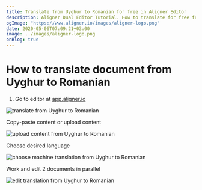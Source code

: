 ```yaml
---
title: Translate from Uyghur to Romanian for free in Aligner Editor
description: Aligner Dual Editor Tutorial. How to translate for free from Uyghur to Romanian. Aligner is multilingual document management platform. 
ogImage: "https://www.aligner.io/images/aligner-logo.png"
date: 2020-05-06T07:09:21+03:00
image: ../images/aligner-logo.png
onBlog: true
---
```


# How to translate document from Uyghur to Romanian

1. Go to editor at [app.aligner.io](https://app.aligner.io "Aligner App web page")

![translate from Uyghur to Romanian](../aligner-blank-editor.png "translate from Uyghur to Romanian")

Copy-paste content or upload content

![upload content from Uyghur to Romanian](../aligner-uploaded-document.png "upload content from Uyghur to Romanian")

Choose desired language

![choose machine translation from Uyghur to Romanian](../aligner-language-dropdown.png "choose machine translation from Uyghur to Romanian")

Work and edit 2 documents in parallel

![edit translation from Uyghur to Romanian](../aligner-double-sitded-editor.png "edit translation from Uyghur to Romanian")

